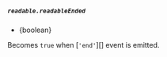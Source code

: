 ##### `readable.readableEnded`

<!-- YAML
added: v12.9.0
-->

* {boolean}

Becomes `true` when [`'end'`][] event is emitted.
